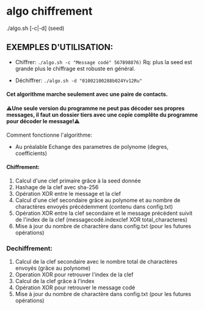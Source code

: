 # algo chiffrement
./algo.sh [-c|-d] <message> (seed)

## EXEMPLES D'UTILISATION:
- Chiffrer:
`./algo.sh -c "Message codé" 567898876)`
Rq: plus la seed est grande plus le chiffrage est robuste en général.


- Déchiffrer:
`./algo.sh -d "01002100288b024Yv12Ru"`


#### Cet algorithme marche seulement avec une paire de contacts.
#### ⚠️Une seule version du programme ne peut pas décoder ses propres messages, il faut un dossier tiers avec une copie complête du programme pour décoder le message!⚠️

Comment fonctionne l'algorithme:

- Au préalable Echange des parametres de polynome (degres, coefficients)
 
#### Chiffrement:
1. Calcul d'une clef primaire grâce à la seed donnée
2. Hashage de la clef avec sha-256
3. Opération XOR entre le message et la clef
4. Calcul d'une clef secondaire grâce au polynome et au nombre de charactères envoyés précédemment (contenu dans config.txt)
5. Opération XOR entre la clef secondaire et le message précédent suivit de l'index de la clef (messagecodé.indexclef XOR total_characteres)
6. Mise à jour du nombre de charactère dans config.txt (pour les futures opérations)

### Dechiffrement:
1. Calcul de la clef secondaire avec le nombre total de charactères envoyés (grâce au polynome)
2. Operation XOR pour retrouver l'index de la clef
3. Calcul de la clef grâce à l'index
4. Opération XOR pour retrouver le message codé
5. Mise à jour du nombre de charactère dans config.txt (pour les futures opérations)
